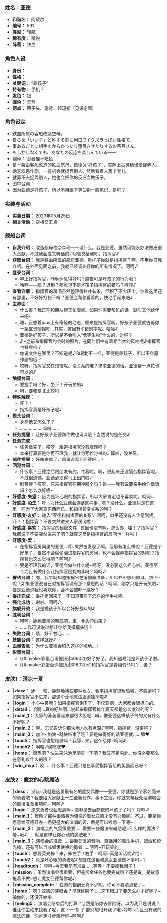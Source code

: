 ### 姓名：亚德
* **和谐名：** 阿黛尔
* **编号：** 591
* **类型：** 轻航
* **稀有度：** 精锐
* **阵营：** 铁血


### 角色人设
* **身份：** 
* **性格：** 
* **关键词：** “乖孩子”
* **持有物：** 手机？
* **发色：** 银
* **瞳色：** 天蓝
* **萌点：** 团子头、露背、超短裙（见设定图）


### 角色设定
* 鉄血所属の客船改造空母。
* 自らを「いい子」と称する割に利口でイタズラっぽい性格で、
* 事あるごとに相手をからかったり堕落させたりするお茶目さん。
* もしかしなくても、あなたの反応を楽しんでいる――
* 翻译： 忍者猫不吃鱼
* 是一艘由客船改造的铁血航母，自诩为“好孩子”，实际上古灵精怪爱捉弄人。
* 她喜欢恶作剧，一有机会就捉弄别人，然后看着人家上套儿。
* 就算不去捉弄别人，她也会把你的反应当做乐子。
* 图中台词：
* 因为亚德是好孩子，所以不用跟下等生物一般见识，是吧？


### 实装与活动
* **实装日期：** 2023年05月25日
* **相关活动：** 空相交汇点


### 舰船台词
* **自我介绍：** 改造航母格奈森瑙——没什么。我是亚德，虽然可能没办法做出很大贡献，不过我会乖乖听话的♪尽管交给我吧，指挥官♪
* **获取台词：** 我是铁血所属的航母亚德。看样子你就是指挥官？啊，不用你自我介绍。在外面见面之前，我就已经调查好你的所有情况了。呵呵♪
* **登录台词：**
  * 早上好指挥官，昨晚休息得好吗？熬夜可是坏孩子的行为哦？
  * 哈啊——嗯？迟到？那难道不是坏孩子指挥官的错吗？哼哼♪
* **查看详情：** 指挥官的房间虽然整理得井井有条，但积了不少灰尘。你看这里还有那里，不好好打扫下吗？亚德会帮你看着的，快动手起来吧♪
* **主界面：**
  * 什么事？我正在和朋友聊天忙着呢。如果你需要帮忙的话，就叫其他伙伴来吧~
  * 嗯，正想着juus上有奇怪的动态，原来是指挥官啊。好孩子亚德就告诉你一条宝贵情报吧…其实，这里有个错别字呢。哈哈♪
  * 亚德是好孩子，所以是不会叫人“低等生物”什么的，对吧？
  * ♪~之前和指挥官约会时的照片，在同伴们中有着相当大的反响呢♪指挥官也看看吗？
  * 你说文件在哪里？不知道呢♪和易北不一样，亚德是乖孩子，所以不会恶作剧的哦？
  * 哎呀，指挥官又在烦恼呢。没关系的哦？求求亚德的话，亚德帮一点忙也可以的♪
* **触摸台词：**
  * 要握手吗？好，坐下！开玩笑的♪
  * 呣，要和易北比较吗
* **特殊触摸：**
  * 吓？！
  * 指挥官真是坏孩子呢♪
* **摸头台词：**
  * 身高低又怎么了？
  * ………………呜呜……
* **任务提醒：** 让好孩子亚德帮你做也可以哦？当然说的是任务♪
* **任务完成：**
  * 任务做完了。哎呀，难道指挥官没有发现吗？
  * 本来打算要是你再不理我，就让你写检讨书的…算啦，没关系。
* **邮件提醒：** 好像来信了。信里没写到亚德吧…？
* **回港台词：**
  * 什么事？亚德之后跟朋友有约，忙着呢。啊，说起来还没犒劳指挥官呢。不过很遗憾，亚德必须得马上出门啦♪
  * 慰劳餐？哎呀，原来指挥官在期待那个吗？诶——我有说要亲手给你做饭吗？怎么办好呢~
* **好感度-失望：** 因为是坏心眼的指挥官，所以大家肯定也不喜欢呢。呵呵~
* **好感度-陌生：** 呼…为什么亚德会遇到这种事…嗯？没什么。亚德只是在这里，在为了大家查东西而已。和指挥官没关系的哦？
* **好感度-友好：** 输入“亚德和指挥官的关系”…呵呵，似乎还没有人注意到呢。吓？！指挥官？不要突然进来人家房间啦！
* **好感度-喜欢：** 指挥官的秘密文件…这里也没有啊。怎么办…哇！？指挥官？我都说了不要突然进来了吧？就算这里是指挥官的房间也一样啦！
* **好感度-爱：**
  * 在指挥官房间里的亚德…哼~果然被发现了啊。但那有怎么样呢？亚德是个好孩子，当然不会偷偷溜进指挥官的房间，也不会捉弄指挥官的对吧？指挥官也这么觉得吧？呵呵♪
  * 要是不理我的话，亚德会做些什么呢~啊呀，没必要这么担心啦。亚德至今为止有做什么让指挥官困扰的事吗？呵呵♪
* **誓约台词：** 嗯，我早就知道指挥官在悄悄做准备，所以并不感到惊讶。然·后·呢？如果亚德说自己对指挥官没有那个意思的话？呵呵，刚才只是开玩笑啦♪要是亚德说我也喜欢你，会不会被吓一跳呀？
* **委托完成：** 委托组回来了，不知道带回了怎样的伴手礼呢。
* **强化成功：** 谢啦。呵呵♪
* **旗舰开战：** 我是乖孩子所以会好好战斗的♪
* **胜利台词：**
  * 呵呵，舔舔亚德的鞋底吧。来，舌头伸出来？
  * ……我可没说过想让你给我摸摸头哦？
* **失败台词：** 啧，好不甘心……
* **技能台词：** 这样就好♪
* **血量告急：** 为什么亚德会陷入这样的境地…！
* **彩蛋台词：**
  * {{#invoke:彩蛋台词|舰船|40602}}好了好了，我知道易北是坏孩子了啦。
  * {{#invoke:彩蛋台词|舰船|30602}}你和指挥官是青梅竹马吗？…诶？


### 皮肤1：清凉一夏
* **| desc：** 舔……嗯，静静地待在那种地方，看来指挥官很耐热呢。不要紧吗？如果指挥官不进来，那这个泳池就由亚德独享啦♪
* **| login：** 小心中暑哦？如果指挥官倒下了，不仅亚德，大家都会很担心的。
* **| detail：** 哈啊…真的好热啊…说起来指挥官每年夏天都是怎么度过的呀？
* **| main_1：** 大家的泳装看起来都很大胆呢…呣，像亚德这样孩子气的又有什么不好呢？
* **| main_2：** 啊。忘记告诉你那块地方水有点深♪呵呵，指挥官，没事吧？
* **| main_3：** 加油~加油~就快结束了哦？要是做得好的话亚德就……舔❤
* **| touch：** 指挥官也想吃糖吗？我舔，来，这个给你~呵呵♪
* **| touch2：** 啊哈♪诶嘿嘿❤
* **| home：** 很热吧？快进来泳池里清爽一下吧？我又不是易北，你没必要那么在意礼仪什么的哦？
* **| win_mvp：** 咬……什么事？亚德只是在享受指挥官给的奖励而已呀？


### 皮肤2：魔女的心跳魔法
* **| desc：** 没错~我就是这里最有名的魔女偶像——亚德。你就是那个慕名而来的勇者吧？我要给大家献上一曲全新创作，事不宜迟，你就来帮我处理演唱会的直播准备事项吧。呵呵♪
* **| login：** 原来勇者也会迟到啊~ 莫非是去当熬夜的坏孩子了吗？ 哼哼♪
* **| main_1：** 冒险？那种事情身为偶像的魔女亚德才没有兴趣呢。不过，要是你愿意给亚德开办一场更盛大的演唱的话，倒是可以考虑一下呢~
* **| main_2：** 演唱会的气氛很重要……需要一些魔法来辅助呢~什么样的魔法？唔~啾♪……就是这样让你心动的魔法哦？
* **| main_3：** 演唱会的准备……最新研发的音响、直播用的魔法手机、蜡烛和荧光棒，还有可以当成奴隶使唤的勇者……呵呵~开玩笑的。
* **| touch：** 想要荧光棒？来，伸左手！右手！呵呵~真是听话呢♪给~
* **| touch2：** 真是坏心眼的勇者呢♪想要在这里和魔女亚德做坏事吗~？
* **| headtouch：** 哼哼~今天我早有准备……等等！不要摘我帽子！
* **| mission：** 虽然演唱会很重要，但是赏金任务也要完成哦？还是说，是故意拖着不做~想让魔女亚德帮你呢♪
* **| mission_complete：** 任务的报酬还真不少呢，你可不要清点错了~
* **| home：** 嗯？亚德的演唱会？早就结束了……这下错过了要怎么办才好呢？~骗你的，还没开始啦。
* **| feeling5：** 演唱会结束后的打算？当然是陪你去冒险呀。以为我只是说说？谁让你主动来找我了呢，这下一·辈·子·都别想甩开我了哦~哼哼~而且没有我的魔法的话，你肯定寸步难行吧~呵呵♪
